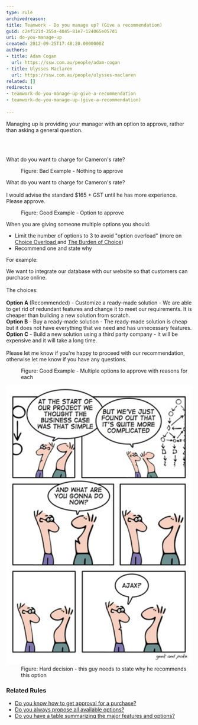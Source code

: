 ```yaml
---
type: rule
archivedreason: 
title: Teamwork - Do you manage up? (Give a recommendation)
guid: c2ef121d-355a-4845-81e7-124065e057d1
uri: do-you-manage-up
created: 2012-09-25T17:48:20.0000000Z
authors:
- title: Adam Cogan
  url: https://ssw.com.au/people/adam-cogan
- title: Ulysses Maclaren
  url: https://ssw.com.au/people/ulysses-maclaren
related: []
redirects:
- teamwork-do-you-manage-up-give-a-recommendation
- teamwork-do-you-manage-up-(give-a-recommendation)

---
```



<p>​​​​​​​Managing up is providing your manager with an option to approve, rather than asking a general question.<br></p>
<br><excerpt class='endintro'></excerpt><br>
<p class="ssw15-rteElement-GreyBox">What do you want to charge for Cameron's rate?<br></p><dd class="ssw15-rteElement-FigureBad"> Figure: Bad Example - Nothing to approve<br></dd><p class="ssw15-rteElement-GreyBox">What do you want to charge for Cameron's rate?<br><br>I would advise the standard $165 + GST until he has more experience.<br>Please approve.<br></p><div><dd class="ssw15-rteElement-FigureGood">Figure: Good Example - Option to approve <br></dd><p>When you are giving someone multiple options you should:</p><ul><li>Limit the number of options to 3 to avoid "option overload" (more on 
         <a href="https://www.behavioraleconomics.com/resources/mini-encyclopedia-of-be/choice-overload/">Choice Overload
</a> and <a href="https://www.psychologytoday.com/au/blog/more-tech-support/201011/the-burden-choice">The Burden of Choice</a>)</li><li>Recommend one and state why<br></li></ul><p>
      <span style="background-color:initial;">​For example:</span></p><p class="ssw15-rteElement-GreyBox">We want to integrate our database with our website so that customers can purchase online.<br><br>The choices:<br><br><b>Option A </b>
      <span class="ssw15-rteStyle-Highlight">(Recommended)</span> -<b></b> Customize a ready-made solution - We are able to get rid of redundant features and change it to meet our requirements. It is cheaper than building a new solution from scratch.<b></b><br><b>​Option B</b> - Buy a ready-made solution - The ready-made solution is cheap bu​t it does not have everything that we need and has unnecessary features. 
      <br><b>Option C​</b> - Build a new solution using a third party company - It will be expensive and it will take a long time.<br><br>Please let me know if you're happy to proceed with our recommendation, otherwise let me know if you have any questions.<br></p><dd class="ssw15-rteElement-FigureGood">Figure: Good Example - Multiple options to approve with reasons for each 
      <br></dd><dl class="image"><dt> 
         <img alt="complexity and false hope" src="complexity-and-false-hope.jpg" style="width:600px;" /> 
         <br> 
      </dt><dd> Figure: Hard decision - this guy needs to state why he recommends this option<br></dd></dl><h3 class="ssw15-rteElement-H3">​Related Rules  
      <br></h3><ul><li>
         <a href=/do-you-know-how-to-get-approval-for-a-purchase>Do you know how to get approval for a purchase?</a>​<br></li><li>​<a href=/always-propose-all-available-options>Do you always propose all available options?​</a><br></li><li>
         <a href=/have-a-table-summarizing-the-major-features-and-options>Do you have a table summarizing the major features and options?​</a><br></li></ul></div>



